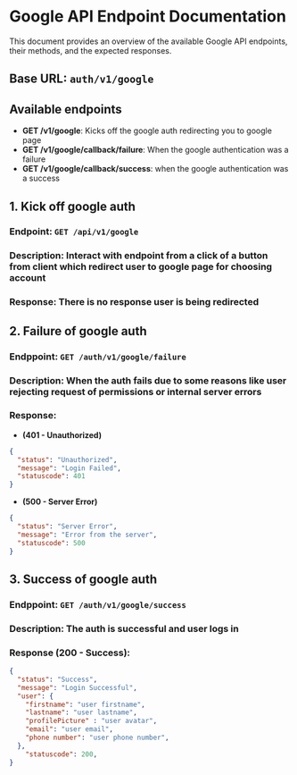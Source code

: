 # Google API Endpoint Documentation
This document provides an overview of the available Google API endpoints, their methods, and the expected responses.

## **Base URL**: `auth/v1/google`

## Available endpoints 
- **GET /v1/google**: Kicks off the google auth redirecting you to google page
- **GET /v1/google/callback/failure**: When the google authentication was a failure
- **GET /v1/google/callback/success**: when the google authentication was a success

## **1. Kick off google auth**
### **Endpoint**: `GET /api/v1/google`
### **Description**: Interact with endpoint from a click of a button from client which redirect user to google page for choosing account
### **Response**: There is no response user is being redirected 

## **2. Failure of google auth**
### **Endppoint**: `GET /auth/v1/google/failure`
### **Description**: When the auth fails due to some reasons like user rejecting request of permissions or internal server errors

### **Response**:
- **(401 - Unauthorized)**
```json
{
  "status": "Unauthorized",
  "message": "Login Failed",
  "statuscode": 401
}
```
- **(500 - Server Error)**
```json
{
  "status": "Server Error",
  "message": "Error from the server",
  "statuscode": 500
}
```

## **3. Success of google auth**
### **Endppoint**: `GET /auth/v1/google/success`
### **Description**: The auth is successful and user logs in

### **Response** (200 - Success):
```json
{
  "status": "Success",
  "message": "Login Successful",
  "user": {
    "firstname": "user firstname",
    "lastname": "user lastname",
    "profilePicture" : "user avatar",
    "email": "user email",
    "phone number": "user phone number",    
  },
    "statuscode": 200,
}
```





